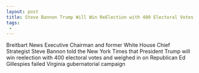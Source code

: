```yaml
---
layout: post
title: Steve Bannon Trump Will Win ReElection with 400 Electoral Votes
tags:
 -
---
```

Breitbart News Executive Chairman and former White House Chief Strategist Steve Bannon told the New York Times that President Trump will win reelection with 400 electoral votes and weighed in on Republican Ed Gillespies failed Virginia gubernatorial campaign
